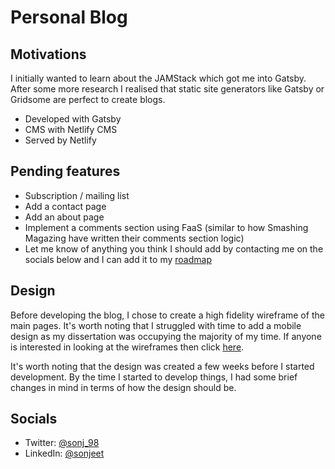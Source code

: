 # Personal Blog

## Motivations
I initially wanted to learn about the JAMStack which got me into Gatsby. After some more research I realised that static site generators like Gatsby or Gridsome are perfect
to create blogs.

- Developed with Gatsby
- CMS with Netlify CMS
- Served by Netlify

## Pending features
- Subscription / mailing list
- Add a contact page
- Add an about page
- Implement a comments section using FaaS (similar to how Smashing Magazing have written their comments section logic)
- Let me know of anything you think I should add by contacting me on the socials below and I can add it to my [roadmap](https://app.asana.com/0/1165078116944169/board)

## Design
Before developing the blog, I chose to create a high fidelity wireframe of the main pages. It's worth noting that I struggled with time to add a mobile design as my dissertation was occupying the majority of my time. If anyone is interested in looking at the wireframes then click [here](https://drive.google.com/file/d/1_0xHsGMYn01sBZWdxk96Olxu1CJMjZIK/view?usp=sharing).

It's worth noting that the design was created a few weeks before I started development. By the time I started to develop things, I had some brief changes in mind in terms of how the design should be.

## Socials
- Twitter: [@sonj_98](https://twitter.com/sonj_98)
- LinkedIn: [@sonjeet](https://www.linkedin.com/in/sonjeet/)